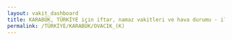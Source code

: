 ```yaml
---
layout: vakit_dashboard
title: KARABÜK, TÜRKİYE için iftar, namaz vakitleri ve hava durumu - ilçe/eyalet seç
permalink: /TÜRKİYE/KARABÜK/OVACIK_(K)
---
```


<script type="text/javascript">
  var GLOBAL_COUNTRY = 'TÜRKİYE';
  var GLOBAL_CITY = 'KARABÜK';
  var GLOBAL_STATE = 'OVACIK_(K)';
  var lat = 72;
  var lon = 21;
</script>
